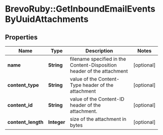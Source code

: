 # BrevoRuby::GetInboundEmailEventsByUuidAttachments

## Properties
Name | Type | Description | Notes
------------ | ------------- | ------------- | -------------
**name** | **String** | filename specified in the Content-Disposition header of the attachment | [optional] 
**content_type** | **String** | value of the Content-Type header of the attachment | [optional] 
**content_id** | **String** | value of the Content-ID header of the attachment. | [optional] 
**content_length** | **Integer** | size of the attachment in bytes | [optional] 


